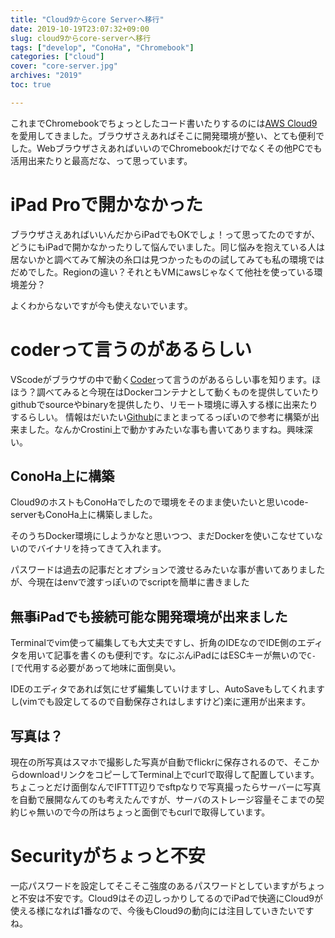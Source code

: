 ```yaml
---
title: "Cloud9からcore Serverへ移行"
date: 2019-10-19T23:07:32+09:00
slug: cloud9からcore-serverへ移行
tags: ["develop", "ConoHa", "Chromebook"]
categories: ["cloud"]
cover: "core-server.jpg"
archives: "2019"
toc: true

---
```

これまでChromebookでちょっとしたコード書いたりするのには[AWS Cloud9](https://aws.amazon.com/jp/cloud9/)を愛用してきました。ブラウザさえあればそこに開発環境が整い、とても便利でした。WebブラウザさえあればいいのでChromebookだけでなくその他PCでも活用出来たりと最高だな、って思っています。

# iPad Proで開かなかった

ブラウザさえあればいいんだからiPadでもOKでしょ！って思ってたのですが、どうにもiPadで開かなかったりして悩んでいました。同じ悩みを抱えている人は居ないかと調べてみて解決の糸口は見つかったものの試してみても私の環境ではだめでした。Regionの違い？それともVMにawsじゃなくて他社を使っている環境差分？

よくわからないですが今も使えないでいます。

# coderって言うのがあるらしい
VScodeがブラウザの中で動く[Coder](https://coder.com)って言うのがあるらしい事を知ります。ほほう？調べてみると今現在はDockerコンテナとして動くものを提供していたりgithubでsourceやbinaryを提供したり、リモート環境に導入する様に出来たりするらしい。
情報はだいたい[Github](https://github.com/cdr/code-server)にまとまってるっぽいので参考に構築が出来ました。なんかCrostini上で動かすみたいな事も書いてありますね。興味深い。

## ConoHa上に構築
Cloud9のホストもConoHaでしたので環境をそのまま使いたいと思いcode-serverもConoHa上に構築しました。

そのうちDocker環境にしようかなと思いつつ、まだDockerを使いこなせていないのでバイナリを持ってきて入れます。

パスワードは過去の記事だとオプションで渡せるみたいな事が書いてありましたが、今現在はenvで渡すっぽいのでscriptを簡単に書きました

## 無事iPadでも接続可能な開発環境が出来ました

Terminalでvim使って編集しても大丈夫ですし、折角のIDEなのでIDE側のエディタを用いて記事を書くのも便利です。なにぶんiPadにはESCキーが無いので`C-[`で代用する必要があって地味に面倒臭い。

IDEのエディタであれば気にせず編集していけますし、AutoSaveもしてくれますし(vimでも設定してるので自動保存されはしますけど)楽に運用が出来ます。

## 写真は？

現在の所写真はスマホで撮影した写真が自動でflickrに保存されるので、そこからdownloadリンクをコピーしてTerminal上でcurlで取得して配置しています。ちょこっとだけ面倒なんでIFTTT辺りでsftpなりで写真撮ったらサーバーに写真を自動で展開なんてのも考えたんですが、サーバのストレージ容量そこまでの契約じゃ無いので今の所はちょっと面倒でもcurlで取得しています。

# Securityがちょっと不安

一応パスワードを設定してそこそこ強度のあるパスワードとしていますがちょっと不安は不安です。Cloud9はその辺しっかりしてるのでiPadで快適にCloud9が使える様になれば1番なので、今後もCloud9の動向には注目していきたいですね。
